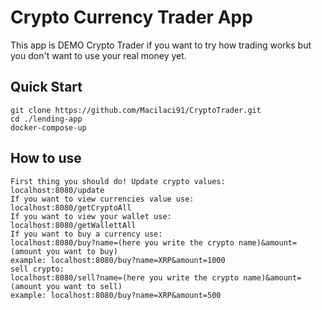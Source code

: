 # Crypto Currency Trader App

This app is DEMO Crypto Trader if you want to try how trading works but you don't want to use your real money yet.

## Quick Start
```
git clone https://github.com/Macilaci91/CryptoTrader.git
cd ./lending-app
docker-compose-up
```

## How to use
```
First thing you should do! Update crypto values:
localhost:8080/update
If you want to view currencies value use:
localhost:8080/getCryptoAll
If you want to view your wallet use:
localhost:8080/getWallettAll
If you want to buy a currency use:
localhost:8080/buy?name=(here you write the crypto name)&amount=(amount you want to buy)
example: localhost:8080/buy?name=XRP&amount=1000
sell crypto:
localhost:8080/sell?name=(here you write the crypto name)&amount=(amount you want to sell)
example: localhost:8080/buy?name=XRP&amount=500
```
